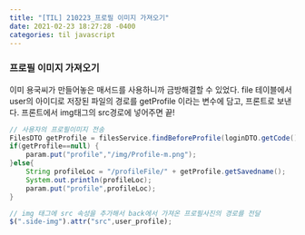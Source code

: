 ```yaml
---
title: "[TIL] 210223_프로필 이미지 가져오기"
date: 2021-02-23 18:27:28 -0400
categories: til javascript
---
```



### 프로필 이미지 가져오기

이미 용국씨가 만들어놓은 매서드를 사용하니까 금방해결할 수 있었다.
file 테이블에서 user의 아이디로 저장된 파일의 경로를 getProfile 이라는 변수에 담고, 프론트로 보낸다.
프론트에서 img태그의 src경로에 넣어주면 끝!

```java
// 사용자의 프로필이미지 전송
FilesDTO getProfile = filesService.findBeforeProfile(loginDTO.getCode());
if(getProfile==null) {
    param.put("profile","/img/Profile-m.png");
}else{
    String profileLoc = "/profileFile/" + getProfile.getSavedname();
    System.out.println(profileLoc);
    param.put("profile",profileLoc);
}
```

```javascript
// img 태그에 src 속성을 추가해서 back에서 가져온 프로필사진의 경로를 전달
$(".side-img").attr("src",user_profile);
```
